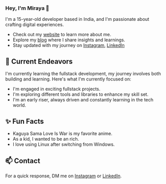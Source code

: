 ### Hey, I'm Miraya 👋 

I'm a 15-year-old developer based in India, and I'm passionate about crafting digital experiences. 

- Check out my [website](https://www.google.com) to learn more about me.
- Explore my [blog](https://google.com) where I share insights and learnings.
- Stay updated with my journey on [Instagram](https://www.instagram.com/its_sanichaudhary), [LinkedIn](https://www.linkedin.com/) 

## 🔭 Current Endeavors 

I'm currently learning the fullstack development, my journey involves both building and learning. Here's what I'm currently focused on:

- I'm engaged in exciting fullstack projects.
- I'm exploring different tools and libraries to enhance my skill set.
- I'm an early riser, always driven and constantly learning in the tech world.

## ✨ Fun Facts 

- Kaguya Sama Love Is War is my favorite anime.
- As a kid, I wanted to be an rich.
- I love using Linux after switching from Windows.

## 📫 Contact

 For a quick response, DM me on [Instagram](https://www.instagram.com/its_sanichaudhary/) or [LinkedIn](https://www.linkedin.com/). 
 
